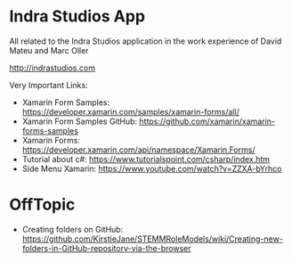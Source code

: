 # Indra Studios App

All related to the Indra Studios application in the work experience of David Mateu and Marc Oller

http://indrastudios.com

Very Important Links:

  - Xamarin Form Samples: https://developer.xamarin.com/samples/xamarin-forms/all/ 
  - Xamarin Form Samples GitHub: https://github.com/xamarin/xamarin-forms-samples
  - Xamarin Forms: https://developer.xamarin.com/api/namespace/Xamarin.Forms/
  - Tutorial about c#: https://www.tutorialspoint.com/csharp/index.htm
  - Side Menu Xamarin: https://www.youtube.com/watch?v=ZZXA-bYrhco
  
  # OffTopic
  
   - Creating folders on GitHub: https://github.com/KirstieJane/STEMMRoleModels/wiki/Creating-new-folders-in-GitHub-repository-via-the-browser
